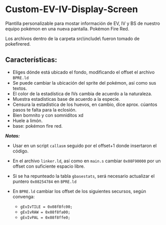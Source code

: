 # Custom-EV-IV-Display-Screen
 Plantilla personalizable para mostar información de EV, IV y BS de nuestro equipo pokémon en una nueva pantalla. Pokémon Fire Red.
 
Los archivos dentro de la carpeta src\include\ fueron tomado de pokefirered.
 
Características:
-
+ Eliges dónde está ubicado el fondo, modificando el offset el archivo `BPRE.ld`
+ Se puede cambiar la ubicación del sprite del pokémon, así como sus textos.
+ El color de la estadística de IVs cambia de acuerdo a la naturaleza.
+ Muestra estadísticas base de acuerdo a la especie.
+ Censura la estadística de los huevos, en cambio, dice aprox. cúantos pasos te falta para la eclosión.
+ Bien bomnito y con somniditos xd
+ Huele a limón.
+ base: pokémon fire red.


***Notas:***

- Usar en un script `callasm` seguido por el offset+1 donde insertaron el código.

- En el archivo `linker.ld`, así como en `main.s` cambiar `0x08F90000` por un offset con suficiente espacio libre.

- Si se ha repunteado la tabla `gbasestats`, será necesario actualizar el puntero `0x08254784` en `BPRE.ld`

- En `BPRE.ld` cambiar los offset  de los siguientes secursos, según convenga:
  + `gEvIvTILE = 0x08f8fc00;`
  + `gEvIvRAW = 0x08f8fa00;`
  + `gEvIvPAL = 0x08f8ffe0;`
